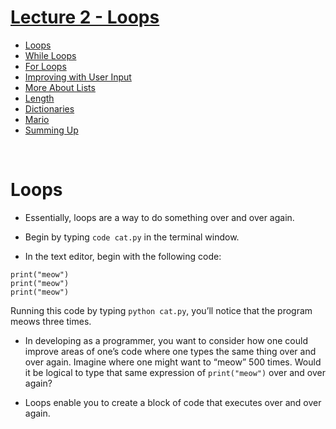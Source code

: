 # [Lecture 2 - Loops](https://youtu.be/-7xg8pGcP6w?si=EXb_a27y6THDWm2R)
- [Loops](#loops)
- [While Loops](#while-loops)
- [For Loops](#for-loops)
- [Improving with User Input](#improving-with-user-input)
- [More About Lists](#more-about-lists)
- [Length](#lenght)
- [Dictionaries](#dictionaries)
- [Mario](#mario)
- [Summing Up](#summing-up)
<br>

# Loops
- Essentially, loops are a way to do something over and over again.

- Begin by typing ```code cat.py``` in the terminal window.
- In the text editor, begin with the following code:
```
print("meow")
print("meow")
print("meow")
```
Running this code by typing ```python cat.py```, you’ll notice that the program meows three times.

- In developing as a programmer, you want to consider how one could improve areas of one’s code where one types the same thing over and over again. Imagine where one might want to “meow” 500 times. Would it be logical to type that same expression of ```print("meow")``` over and over again?

- Loops enable you to create a block of code that executes over and over again.